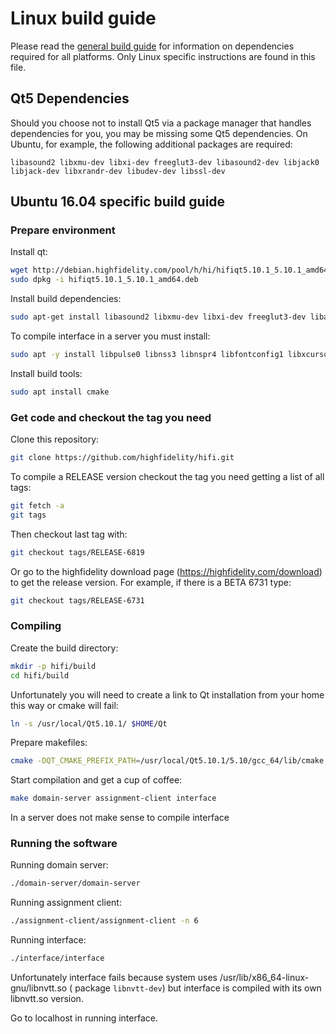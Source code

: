 # Linux build guide

Please read the [general build guide](BUILD.md) for information on dependencies required for all platforms. Only Linux specific instructions are found in this file.

## Qt5 Dependencies

Should you choose not to install Qt5 via a package manager that handles dependencies for you, you may be missing some Qt5 dependencies. On Ubuntu, for example, the following additional packages are required:

    libasound2 libxmu-dev libxi-dev freeglut3-dev libasound2-dev libjack0 libjack-dev libxrandr-dev libudev-dev libssl-dev

## Ubuntu 16.04 specific build guide

### Prepare environment

Install qt:
```bash
wget http://debian.highfidelity.com/pool/h/hi/hifiqt5.10.1_5.10.1_amd64.deb
sudo dpkg -i hifiqt5.10.1_5.10.1_amd64.deb
```

Install build dependencies:
```bash
sudo apt-get install libasound2 libxmu-dev libxi-dev freeglut3-dev libasound2-dev libjack0 libjack-dev libxrandr-dev libudev-dev libssl-dev zlib1g-dev
```

To compile interface in a server you must install:
```bash
sudo apt -y install libpulse0 libnss3 libnspr4 libfontconfig1 libxcursor1 libxcomposite1 libxtst6 libxslt1.1
```

Install build tools:
```bash
sudo apt install cmake
```

### Get code and checkout the tag you need

Clone this repository:
```bash
git clone https://github.com/highfidelity/hifi.git
```

To compile a RELEASE version checkout the tag you need getting a list of all tags:
```bash
git fetch -a
git tags
```

Then checkout last tag with:
```bash
git checkout tags/RELEASE-6819
```

Or go to the highfidelity download page (https://highfidelity.com/download) to get the release version. For example, if there is a BETA 6731 type:
```bash
git checkout tags/RELEASE-6731
```

### Compiling

Create the build directory:
```bash
mkdir -p hifi/build
cd hifi/build
```

Unfortunately you will need to create a link to Qt installation from your home this way or cmake will fail:
```bash
ln -s /usr/local/Qt5.10.1/ $HOME/Qt
```

Prepare makefiles:
```bash
cmake -DQT_CMAKE_PREFIX_PATH=/usr/local/Qt5.10.1/5.10/gcc_64/lib/cmake ..
```

Start compilation and get a cup of coffee:
```bash
make domain-server assignment-client interface
```

In a server does not make sense to compile interface

### Running the software

Running domain server:
```bash
./domain-server/domain-server
```

Running assignment client:
```bash
./assignment-client/assignment-client -n 6
```

Running interface:
```bash
./interface/interface
```
Unfortunately interface fails because system uses /usr/lib/x86_64-linux-gnu/libnvtt.so ( package `libnvtt-dev`) but interface is compiled with its own libnvtt.so version.

Go to localhost in running interface.
